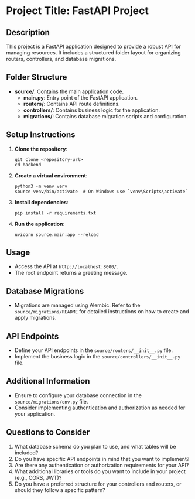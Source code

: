 # Project Title: FastAPI Project

## Description
This project is a FastAPI application designed to provide a robust API for managing resources. It includes a structured folder layout for organizing routers, controllers, and database migrations.

## Folder Structure
- **source/**: Contains the main application code.
  - **main.py**: Entry point of the FastAPI application.
  - **routers/**: Contains API route definitions.
  - **controllers/**: Contains business logic for the application.
  - **migrations/**: Contains database migration scripts and configuration.

## Setup Instructions
1. **Clone the repository**:
   ```
   git clone <repository-url>
   cd backend
   ```

2. **Create a virtual environment**:
   ```
   python3 -m venv venv
   source venv/bin/activate  # On Windows use `venv\Scripts\activate`
   ```

3. **Install dependencies**:
   ```
   pip install -r requirements.txt
   ```

4. **Run the application**:
   ```
   uvicorn source.main:app --reload
   ```

## Usage
- Access the API at `http://localhost:8000/`.
- The root endpoint returns a greeting message.

## Database Migrations
- Migrations are managed using Alembic. Refer to the `source/migrations/README` for detailed instructions on how to create and apply migrations.

## API Endpoints
- Define your API endpoints in the `source/routers/__init__.py` file.
- Implement the business logic in the `source/controllers/__init__.py` file.

## Additional Information
- Ensure to configure your database connection in the `source/migrations/env.py` file.
- Consider implementing authentication and authorization as needed for your application.

## Questions to Consider
1. What database schema do you plan to use, and what tables will be included?
2. Do you have specific API endpoints in mind that you want to implement?
3. Are there any authentication or authorization requirements for your API?
4. What additional libraries or tools do you want to include in your project (e.g., CORS, JWT)?
5. Do you have a preferred structure for your controllers and routers, or should they follow a specific pattern?